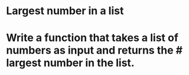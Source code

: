 # Largest number in a list 
# Write a function that takes a list of numbers as input and returns the # largest number in the list.